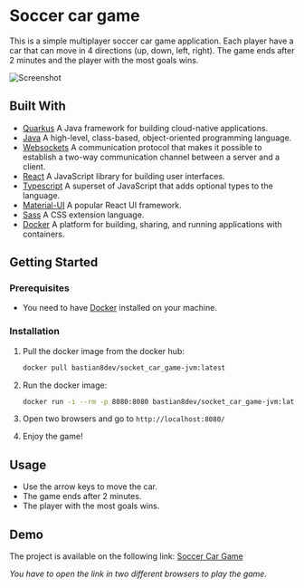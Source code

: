 # Soccer car game

This is a simple multiplayer soccer car game application. Each player have a car that can move in 4 directions (up, down, left, right). The game ends after 2 minutes and the player with the most goals wins.

![Screenshot](https://github.com/bastian-albaut/Car-game-app/blob/main/docs/images/headerReadme.png)

## Built With

- [Quarkus](https://quarkus.io/) A Java framework for building cloud-native applications.
- [Java](https://www.java.com/) A high-level, class-based, object-oriented programming language.
- [Websockets](https://developer.mozilla.org/en-US/docs/Web/API/WebSockets_API) A communication protocol that makes it possible to establish a two-way communication channel between a server and a client.
- [React](https://reactjs.org/) A JavaScript library for building user interfaces.
- [Typescript](https://www.typescriptlang.org/) A superset of JavaScript that adds optional types to the language.
- [Material-UI](https://material-ui.com/) A popular React UI framework.
- [Sass](https://sass-lang.com/) A CSS extension language.
- [Docker](https://www.docker.com/) A platform for building, sharing, and running applications with containers.

## Getting Started

### Prerequisites

- You need to have [Docker](https://www.docker.com/get-started/) installed on your machine.


### Installation

1. Pull the docker image from the docker hub:
    ```sh
    docker pull bastian8dev/socket_car_game-jvm:latest
    ```

2. Run the docker image:
    ```sh
    docker run -i --rm -p 8080:8080 bastian8dev/socket_car_game-jvm:latest
    ```

3. Open two browsers and go to `http://localhost:8080/`

4. Enjoy the game!

## Usage

- Use the arrow keys to move the car.
- The game ends after 2 minutes.
- The player with the most goals wins.

## Demo

The project is available on the following link:
[Soccer Car Game](https://socket-car-game-jvm-vkrm.onrender.com/)

*You have to open the link in two different browsers to play the game.*
